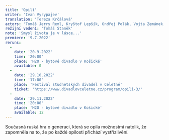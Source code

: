 ```yaml
---
title: 'Opilí'
writer: 'Ivan Vyrypajev'
translation: 'Tereza Krčálová'
actors: 'Tomáš Jerry Reml, Kryštof Lepšík, Ondřej Polák, Vojta Zemánek, Klára Fittnerová, Tereza Střihavková/Barbora Waschingerová, Klára Vaňkátová, Ondřej Kulhavý a Václav Šamárek'
režijní vedení: 'Tomáš Staněk'
note: 'Smysl života je v lásce...'
premiere: '9.7.2022'
reruns:
  -
    date: '20.9.2022'
    time: '20:00'
    place: 'H2O - bytové divadlo v Košické'
    available: 0
  -  
    date: '29.10.2022'
    time: '17:00'
    place: 'Festival studnetských divadel v Celetné'
    ticket: 'https://www.divadlovceletne.cz/program/opili-3/'
  - 
    date: '29.11.2022'
    time: '20:00'
    place: 'H2O - bytové divadlo v Košické'
    available: 12
---    
```

Současná ruská hra o generaci, která se opila možnostmi natolik, že zapomněla na to, že po každé opilosti přichází vystřízlivění.
